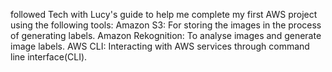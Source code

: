 followed Tech with Lucy's guide to help me complete my first AWS project using the following tools: 
Amazon S3: For storing the images in the process of generating labels.
Amazon Rekognition: To analyse images and generate image labels.
AWS CLI: Interacting with AWS services through command line interface(CLI).
